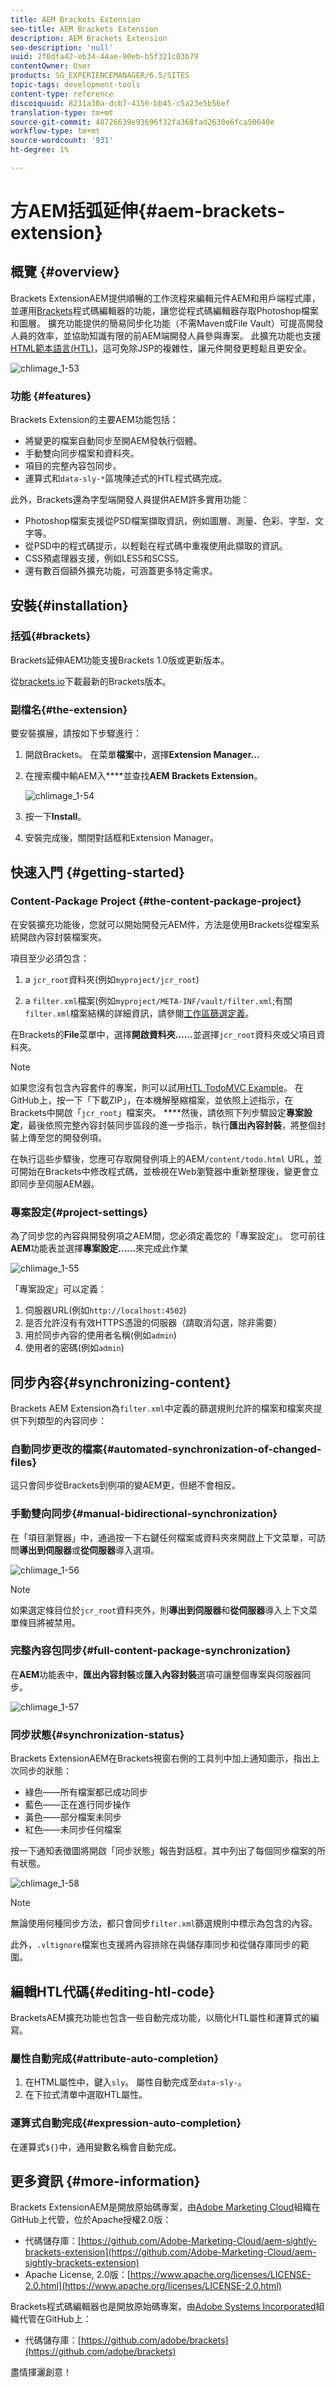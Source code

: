 ```yaml
---
title: AEM Brackets Extension
seo-title: AEM Brackets Extension
description: AEM Brackets Extension
seo-description: 'null'
uuid: 2f0dfa42-eb34-44ae-90eb-b5f321c03b79
contentOwner: User
products: SG_EXPERIENCEMANAGER/6.5/SITES
topic-tags: development-tools
content-type: reference
discoiquuid: 8231a30a-dcb7-4156-bb45-c5a23e5b56ef
translation-type: tm+mt
source-git-commit: 48726639e93696f32fa368fad2630e6fca50640e
workflow-type: tm+mt
source-wordcount: '931'
ht-degree: 1%

---
```



# 方AEM括弧延伸{#aem-brackets-extension}

## 概覽 {#overview}

Brackets ExtensionAEM提供順暢的工作流程來編輯元件AEM和用戶端程式庫，並運用[Brackets](https://brackets.io/)程式碼編輯器的功能，讓您從程式碼編輯器存取Photoshop檔案和圖層。 擴充功能提供的簡易同步化功能（不需Maven或File Vault）可提高開發人員的效率，並協助知識有限的前AEM端開發人員參與專案。 此擴充功能也支援[HTML範本語言(HTL)](https://docs.adobe.com/content/help/zh-Hant/experience-manager-htl/using/overview.html)，這可免除JSP的複雜性，讓元件開發更輕鬆且更安全。

![chlimage_1-53](assets/chlimage_1-53a.png)

### 功能 {#features}

Brackets Extension的主要AEM功能包括：

* 將變更的檔案自動同步至開AEM發執行個體。
* 手動雙向同步檔案和資料夾。
* 項目的完整內容包同步。
* 運算式和`data-sly-*`區塊陳述式的HTL程式碼完成。

此外，Brackets還為字型端開發人員提供AEM許多實用功能：

* Photoshop檔案支援從PSD檔案擷取資訊，例如圖層、測量、色彩、字型、文字等。
* 從PSD中的程式碼提示，以輕鬆在程式碼中重複使用此擷取的資訊。
* CSS預處理器支援，例如LESS和SCSS。
* 還有數百個額外擴充功能，可涵蓋更多特定需求。

## 安裝{#installation}

### 括弧{#brackets}

Brackets延伸AEM功能支援Brackets 1.0版或更新版本。

從[brackets.io](https://brackets.io/)下載最新的Brackets版本。

### 副檔名{#the-extension}

要安裝擴展，請按如下步驟進行：

1. 開啟Brackets。 在菜單&#x200B;**檔案**&#x200B;中，選擇&#x200B;**Extension Manager...**
1. 在搜索欄中輸AEM入&#x200B;****&#x200B;並查找&#x200B;**AEM Brackets Extension**。

   ![chlimage_1-54](assets/chlimage_1-54a.png)

1. 按一下&#x200B;**Install**。
1. 安裝完成後，關閉對話框和Extension Manager。

## 快速入門 {#getting-started}

### Content-Package Project {#the-content-package-project}

在安裝擴充功能後，您就可以開始開發元AEM件，方法是使用Brackets從檔案系統開啟內容封裝檔案夾。

項目至少必須包含：

1. a `jcr_root`資料夾(例如`myproject/jcr_root`)

1. a `filter.xml`檔案(例如`myproject/META-INF/vault/filter.xml`;有關`filter.xml`檔案結構的詳細資訊，請參閱[工作區篩選定義](https://jackrabbit.apache.org/filevault/filter.html)。

在Brackets的&#x200B;**File**&#x200B;菜單中，選擇&#x200B;**開啟資料夾……**&#x200B;並選擇`jcr_root`資料夾或父項目資料夾。

>[!NOTE]
>
>如果您沒有包含內容套件的專案，則可以試用[HTL TodoMVC Example](https://github.com/Adobe-Marketing-Cloud/aem-sightly-sample-todomvc)。 在GitHub上，按一下「下載ZIP」，在本機解壓縮檔案，並依照上述指示，在Brackets中開啟「`jcr_root`」檔案夾。 ****&#x200B;然後，請依照下列步驟設定&#x200B;**專案設定**，最後依照完整內容封裝同步區段的進一步指示，執行&#x200B;**匯出內容封裝**，將整個封裝上傳至您的開發例項。
>
>在執行這些步驟後，您應可存取開發例項上的AEM`/content/todo.html` URL，並可開始在Brackets中修改程式碼，並檢視在Web瀏覽器中重新整理後，變更會立即同步至伺服AEM器。

### 專案設定{#project-settings}

為了同步您的內容與開發例項之AEM間，您必須定義您的「專案設定」。 您可前往&#x200B;**AEM**&#x200B;功能表並選擇&#x200B;**專案設定……**&#x200B;來完成此作業

![chlimage_1-55](assets/chlimage_1-55a.png)

「專案設定」可以定義：

1. 伺服器URL(例如`http://localhost:4502`)
1. 是否允許沒有有效HTTPS憑證的伺服器（請取消勾選，除非需要）
1. 用於同步內容的使用者名稱(例如`admin`)
1. 使用者的密碼(例如`admin`)

## 同步內容{#synchronizing-content}

Brackets AEM Extension為`filter.xml`中定義的篩選規則允許的檔案和檔案夾提供下列類型的內容同步：

### 自動同步更改的檔案{#automated-synchronization-of-changed-files}

這只會同步從Brackets到例項的變AEM更，但絕不會相反。

### 手動雙向同步{#manual-bidirectional-synchronization}

在「項目瀏覽器」中，通過按一下右鍵任何檔案或資料夾來開啟上下文菜單，可訪問&#x200B;**導出到伺服器**&#x200B;或&#x200B;**從伺服器**&#x200B;導入選項。

![chlimage_1-56](assets/chlimage_1-56a.png)

>[!NOTE]
>
>如果選定條目位於`jcr_root`資料夾外，則&#x200B;**導出到伺服器**&#x200B;和&#x200B;**從伺服器**&#x200B;導入上下文菜單條目將被禁用。

### 完整內容包同步{#full-content-package-synchronization}

在&#x200B;**AEM**&#x200B;功能表中，**匯出內容封裝**&#x200B;或&#x200B;**匯入內容封裝**&#x200B;選項可讓整個專案與伺服器同步。

![chlimage_1-57](assets/chlimage_1-57a.png)

### 同步狀態{#synchronization-status}

Brackets ExtensionAEM在Brackets視窗右側的工具列中加上通知圖示，指出上次同步的狀態：

* 綠色——所有檔案都已成功同步
* 藍色——正在進行同步操作
* 黃色——部分檔案未同步
* 紅色——未同步任何檔案

按一下通知表徵圖將開啟「同步狀態」報告對話框，其中列出了每個同步檔案的所有狀態。

![chlimage_1-58](assets/chlimage_1-58a.png)

>[!NOTE]
>
>無論使用何種同步方法，都只會同步`filter.xml`篩選規則中標示為包含的內容。
>
>此外，`.vltignore`檔案也支援將內容排除在與儲存庫同步和從儲存庫同步的範圍。

## 編輯HTL代碼{#editing-htl-code}

BracketsAEM擴充功能也包含一些自動完成功能，以簡化HTL屬性和運算式的編寫。

### 屬性自動完成{#attribute-auto-completion}

1. 在HTML屬性中，鍵入`sly`。 屬性自動完成至`data-sly-`。
1. 在下拉式清單中選取HTL屬性。

### 運算式自動完成{#expression-auto-completion}

在運算式`${}`中，通用變數名稱會自動完成。

## 更多資訊 {#more-information}

Brackets ExtensionAEM是開放原始碼專案，由[Adobe Marketing Cloud](https://github.com/Adobe-Marketing-Cloud)組織在GitHub上代管，位於Apache授權2.0版：

* 代碼儲存庫：[https://github.com/Adobe-Marketing-Cloud/aem-sightly-brackets-extension](https://github.com/Adobe-Marketing-Cloud/aem-sightly-brackets-extension)
* Apache License, 2.0版：[https://www.apache.org/licenses/LICENSE-2.0.html](https://www.apache.org/licenses/LICENSE-2.0.html)

Brackets程式碼編輯器也是開放原始碼專案，由[Adobe Systems Incorporated](https://github.com/adobe)組織代管在GitHub上：

* 代碼儲存庫：[https://github.com/adobe/brackets](https://github.com/adobe/brackets)

盡情揮灑創意！
